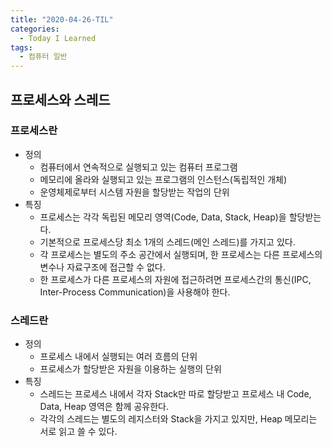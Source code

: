 ```yaml
---
title: "2020-04-26-TIL"
categories:
  - Today I Learned
tags:
  - 컴퓨터 일반
---
```


프로세스와 스레드
---

### 프로세스란
  - 정의
    - 컴퓨터에서 연속적으로 실행되고 있는 컴퓨터 프로그램
    - 메모리에 올라와 실행되고 있는 프로그램의 인스턴스(독립적인 개체)
    - 운영체제로부터 시스템 자원을 할당받는 작업의 단위
  - 특징
    - 프로세스는 각각 독립된 메모리 영역(Code, Data, Stack, Heap)을 할당받는다.
    - 기본적으로 프로세스당 최소 1개의 스레드(메인 스레드)를 가지고 있다.
    - 각 프로세스는 별도의 주소 공간에서 실행되며, 한 프로세스는 다른 프로세스의 변수나 자료구조에 접근할 수 없다.
    - 한 프로세스가 다른 프로세스의 자원에 접근하려면 프로세스간의 통신(IPC, Inter-Process Communication)을 사용해야 한다.

### 스레드란
  - 정의
    - 프로세스 내에서 실행되는 여러 흐름의 단위
    - 프로세스가 할당받은 자원을 이용하는 실행의 단위
  - 특징
    - 스레드는 프로세스 내에서 각자 Stack만 따로 할당받고 프로세스 내 Code, Data, Heap 영역은 함께 공유한다.
    - 각각의 스레드는 별도의 레지스터와 Stack을 가지고 있지만, Heap 메모리는 서로 읽고 쓸 수 있다.
    
